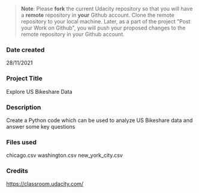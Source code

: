 >**Note**: Please **fork** the current Udacity repository so that you will have a **remote** repository in **your** Github account. Clone the remote repository to your local machine. Later, as a part of the project "Post your Work on Github", you will push your proposed changes to the remote repository in your Github account.

### Date created
28/11/2021

### Project Title
Explore US Bikeshare Data

### Description
Create a Python code which can be used to analyze US Bikeshare data and answer some key questions

### Files used
chicago.csv
washington.csv
new_york_city.csv

### Credits
https://classroom.udacity.com/

